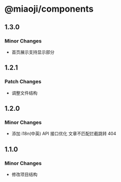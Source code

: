# @miaoji/components

## 1.3.0

### Minor Changes

- 首页展示支持显示部分<!-- more -->

## 1.2.1

### Patch Changes

- 调整文件结构

## 1.2.0

### Minor Changes

- 添加 i18n(中英) API 接口优化 文章不匹配拦截跳转 404

## 1.1.0

### Minor Changes

- 修改项目结构
